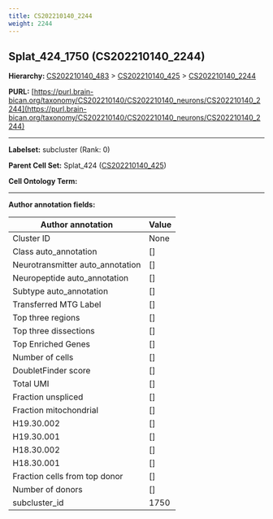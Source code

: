 ```yaml
---
title: CS202210140_2244
weight: 2244
---
```

## Splat_424_1750 (CS202210140_2244)
<b>Hierarchy: </b>
[CS202210140_483](../CS202210140_483) >
[CS202210140_425](../CS202210140_425) >
[CS202210140_2244](../CS202210140_2244)

**PURL:** [https://purl.brain-bican.org/taxonomy/CS202210140/CS202210140_neurons/CS202210140_2244](https://purl.brain-bican.org/taxonomy/CS202210140/CS202210140_neurons/CS202210140_2244)

---


**Labelset:** subcluster (Rank: 0)

**Parent Cell Set:** Splat_424 ([CS202210140_425](../CS202210140_425))



**Cell Ontology Term:** 

[MARKER GENES.]: #


---

[TRANSFERRED ANNOTATIONS.]: #


[AUTHOR ANNOTATION FIELDS.]: #


**Author annotation fields:**

| Author annotation | Value |
|-------------------|-------|
|Cluster ID|None|
|Class auto_annotation|[]|
|Neurotransmitter auto_annotation|[]|
|Neuropeptide auto_annotation|[]|
|Subtype auto_annotation|[]|
|Transferred MTG Label|[]|
|Top three regions|[]|
|Top three dissections|[]|
|Top Enriched Genes|[]|
|Number of cells|[]|
|DoubletFinder score|[]|
|Total UMI|[]|
|Fraction unspliced|[]|
|Fraction mitochondrial|[]|
|H19.30.002|[]|
|H19.30.001|[]|
|H18.30.002|[]|
|H18.30.001|[]|
|Fraction cells from top donor|[]|
|Number of donors|[]|
|subcluster_id|1750|
